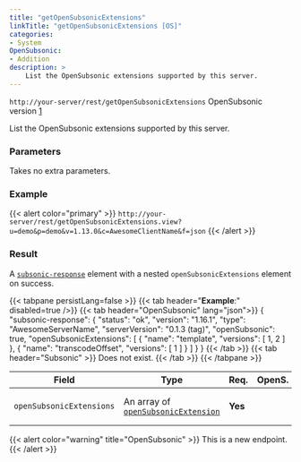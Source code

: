 ```yaml
---
title: "getOpenSubsonicExtensions"
linkTitle: "getOpenSubsonicExtensions [OS]"
categories:
- System
OpenSubsonic:
- Addition
description: >
    List the OpenSubsonic extensions supported by this server.
---
```


`http://your-server/rest/getOpenSubsonicExtensions` OpenSubsonic version [1](../../opensubsonic-versions)

List the OpenSubsonic extensions supported by this server.

### Parameters

Takes no extra parameters.

### Example

{{< alert color="primary" >}} `http://your-server/rest/getOpenSubsonicExtensions.view?u=demo&p=demo&v=1.13.0&c=AwesomeClientName&f=json` {{< /alert >}}

### Result

A [`subsonic-response`](../../responses/subsonic-response) element with a nested `openSubsonicExtensions` element on success.

{{< tabpane persistLang=false >}}
{{< tab header="**Example**:" disabled=true />}}
{{< tab header="OpenSubsonic" lang="json">}}
{
    "subsonic-response": {
        "status": "ok",
        "version": "1.16.1",
        "type": "AwesomeServerName",
        "serverVersion": "0.1.3 (tag)",
        "openSubsonic": true,
        "openSubsonicExtensions": [
            {
                "name": "template",
                "versions": [
                    1,
                    2
                ]
            },
            {
                "name": "transcodeOffset",
                "versions": [
                    1
                ]
            }
        ]
    }
}
{{< /tab >}}
{{< tab header="Subsonic" >}}
Does not exist.
{{< /tab >}}
{{< /tabpane >}}

| Field |  Type | Req. | OpenS. | Details |
| --- | --- | --- | --- | --- |
| `openSubsonicExtensions` | An array of [`openSubsonicExtension`](../../responses/opensubsonicextension)| **Yes** |   | The list of supported extensions |

{{< alert color="warning" title="OpenSubsonic" >}}
This is a new endpoint.
{{< /alert >}}
